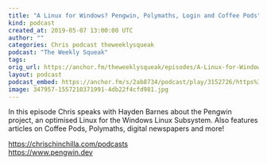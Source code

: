 ```yaml
---
title: "A Linux for Windows? Pengwin, Polymaths, Login and Coffee Pods"
kind: podcast
created_at: 2019-05-07 13:00:00 UTC
author: ""
categories: Chris podcast theweeklysqueak
podcast: "The Weekly Squeak"
tags: 
orig_url: https://anchor.fm/theweeklysqueak/episodes/A-Linux-for-Windows--Pengwin--Polymaths--Login-and-Coffee-Pods-e3uncm
layout: podcast
podcast_embed: https://anchor.fm/s/2ab8734/podcast/play/3152726/https%3A%2F%2Fd3ctxlq1ktw2nl.cloudfront.net%2Fstaging%2F2019-4-6%2F14159766-44100-2-f39b7708bf6d3.m4a
image: 347957-1557210371991-4db22f4cfd981.jpg
---
```

In this episode Chris speaks with Hayden Barnes about the Pengwin project, an optimised Linux for the Windows Linux Subsystem. Also features articles on Coffee Pods, Polymaths, digital newspapers and more!

https://chrischinchilla.com/podcasts  
https://www.pengwin.dev